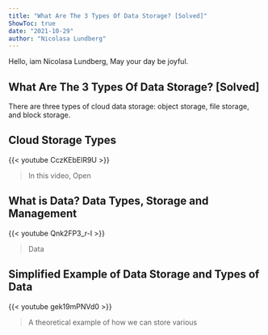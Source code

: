 ```yaml
---
title: "What Are The 3 Types Of Data Storage? [Solved]"
ShowToc: true 
date: "2021-10-29"
author: "Nicolasa Lundberg" 
---
```


Hello, iam Nicolasa Lundberg, May your day be joyful.
## What Are The 3 Types Of Data Storage? [Solved]
There are three types of cloud data storage: object storage, file storage, and block storage.

## Cloud Storage Types
{{< youtube CczKEbElR9U >}}
>In this video, Open 

## What is Data? Data Types, Storage and Management
{{< youtube Qnk2FP3_r-I >}}
>Data

## Simplified Example of Data Storage and Types of Data
{{< youtube gek19mPNVd0 >}}
>A theoretical example of how we can store various 

